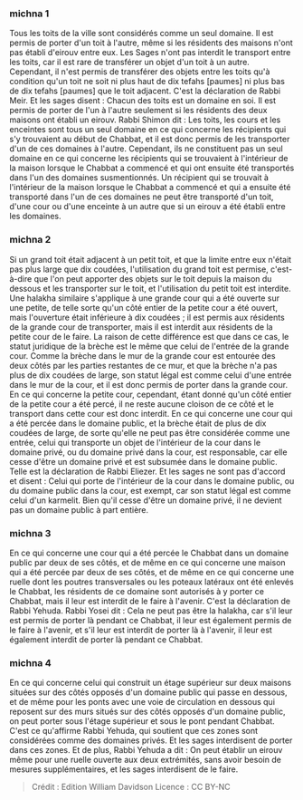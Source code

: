 
### michna 1
Tous les toits de la ville sont considérés comme un seul domaine. Il est permis de porter d'un toit à l'autre, même si les résidents des maisons n'ont pas établi d'eirouv entre eux. Les Sages n'ont pas interdit le transport entre les toits, car il est rare de transférer un objet d'un toit à un autre. Cependant, il n'est permis de transférer des objets entre les toits qu'à condition qu'un toit ne soit ni plus haut de dix tefahs [paumes] ni plus bas de dix tefahs [paumes] que le toit adjacent. C'est la déclaration de Rabbi Meir. Et les sages disent : Chacun des toits est un domaine en soi. Il est permis de porter de l'un à l'autre seulement si les résidents des deux maisons ont établi un eirouv. Rabbi Shimon dit : Les toits, les cours et les enceintes sont tous un seul domaine en ce qui concerne les récipients qui s'y trouvaient au début de Chabbat, et il est donc permis de les transporter d'un de ces domaines à l'autre. Cependant, ils ne constituent pas un seul domaine en ce qui concerne les récipients qui se trouvaient à l'intérieur de la maison lorsque le Chabbat a commencé et qui ont ensuite été transportés dans l'un des domaines susmentionnés. Un récipient qui se trouvait à l'intérieur de la maison lorsque le Chabbat a commencé et qui a ensuite été transporté dans l'un de ces domaines ne peut être transporté d'un toit, d'une cour ou d'une enceinte à un autre que si un eirouv a été établi entre les domaines.

### michna 2
Si un grand toit était adjacent à un petit toit, et que la limite entre eux n'était pas plus large que dix coudées, l'utilisation du grand toit est permise, c'est-à-dire que l'on peut apporter des objets sur le toit depuis la maison du dessous et les transporter sur le toit, et l'utilisation du petit toit est interdite. Une halakha similaire s'applique à une grande cour qui a été ouverte sur une petite, de telle sorte qu'un côté entier de la petite cour a été ouvert, mais l'ouverture était inférieure à dix coudées ; il est permis aux résidents de la grande cour de transporter, mais il est interdit aux résidents de la petite cour de le faire. La raison de cette différence est que dans ce cas, le statut juridique de la brèche est le même que celui de l'entrée de la grande cour. Comme la brèche dans le mur de la grande cour est entourée des deux côtés par les parties restantes de ce mur, et que la brèche n'a pas plus de dix coudées de large, son statut légal est comme celui d'une entrée dans le mur de la cour, et il est donc permis de porter dans la grande cour. En ce qui concerne la petite cour, cependant, étant donné qu'un côté entier de la petite cour a été percé, il ne reste aucune cloison de ce côté et le transport dans cette cour est donc interdit. En ce qui concerne une cour qui a été percée dans le domaine public, et la brèche était de plus de dix coudées de large, de sorte qu'elle ne peut pas être considérée comme une entrée, celui qui transporte un objet de l'intérieur de la cour dans le domaine privé, ou du domaine privé dans la cour, est responsable, car elle cesse d'être un domaine privé et est subsumée dans le domaine public. Telle est la déclaration de Rabbi Eliezer. Et les sages ne sont pas d'accord et disent : Celui qui porte de l'intérieur de la cour dans le domaine public, ou du domaine public dans la cour, est exempt, car son statut légal est comme celui d'un karmelit. Bien qu'il cesse d'être un domaine privé, il ne devient pas un domaine public à part entière.

### michna 3
En ce qui concerne une cour qui a été percée le Chabbat dans un domaine public par deux de ses côtés, et de même en ce qui concerne une maison qui a été percée par deux de ses côtés, et de même en ce qui concerne une ruelle dont les poutres transversales ou les poteaux latéraux ont été enlevés le Chabbat, les résidents de ce domaine sont autorisés à y porter ce Chabbat, mais il leur est interdit de le faire à l'avenir. C'est la déclaration de Rabbi Yehuda. Rabbi Yosei dit : Cela ne peut pas être la halakha, car s'il leur est permis de porter là pendant ce Chabbat, il leur est également permis de le faire à l'avenir, et s'il leur est interdit de porter là à l'avenir, il leur est également interdit de porter là pendant ce Chabbat.

### michna 4
En ce qui concerne celui qui construit un étage supérieur sur deux maisons situées sur des côtés opposés d'un domaine public qui passe en dessous, et de même pour les ponts avec une voie de circulation en dessous qui reposent sur des murs situés sur des côtés opposés d'un domaine public, on peut porter sous l'étage supérieur et sous le pont pendant Chabbat. C'est ce qu'affirme Rabbi Yehuda, qui soutient que ces zones sont considérées comme des domaines privés. Et les sages interdisent de porter dans ces zones. Et de plus, Rabbi Yehuda a dit : On peut établir un eirouv même pour une ruelle ouverte aux deux extrémités, sans avoir besoin de mesures supplémentaires, et les sages interdisent de le faire.

>Crédit : Edition William Davidson
>Licence : CC BY-NC